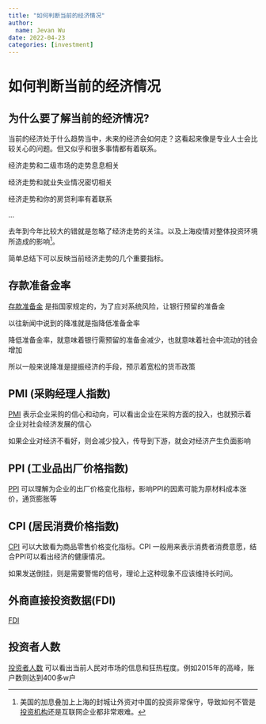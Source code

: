 ```yaml
---
title: "如何判断当前的经济情况"
author:
  name: Jevan Wu
date: 2022-04-23
categories: [investment]
---
```


# 如何判断当前的经济情况

## 为什么要了解当前的经济情况?

当前的经济处于什么趋势当中，未来的经济会如何走？这看起来像是专业人士会比较关心的问题。但又似乎和很多事情都有着联系。

经济走势和二级市场的走势息息相关

经济走势和就业失业情况密切相关

经济走势和你的房贷利率有着联系

...

去年到今年比较大的错就是忽略了经济走势的关注。以及上海疫情对整体投资环境所造成的影响[^influence]。

简单总结下可以反映当前经济走势的几个重要指标。

## 存款准备金率

[存款准备金](https://data.eastmoney.com/cjsj/ckzbj.html) 是指国家规定的，为了应对系统风险，让银行预留的准备金

以往新闻中说到的降准就是指降低准备金率

降低准备金率，就意味着银行需预留的准备金减少，也就意味着社会中流动的钱会增加

所以一般来说降准是提振经济的手段，预示着宽松的货币政策

## PMI (采购经理人指数)

[PMI](https://data.eastmoney.com/cjsj/pmi.html) 表示企业采购的信心和动向，可以看出企业在采购方面的投入，也就预示着企业对社会经济发展的信心

如果企业对经济不看好，则会减少投入，传导到下游，就会对经济产生负面影响

## PPI (工业品出厂价格指数)

[PPI](https://data.eastmoney.com/cjsj/ppi.html) 可以理解为企业的出厂价格变化指标，影响PPI的因素可能为原材料成本涨价，通货膨胀等

## CPI (居民消费价格指数)

[CPI](https://data.eastmoney.com/cjsj/cpi.html) 可以大致看为商品零售价格变化指标。CPI 一般用来表示消费者消费意愿，结合PPI可以看出经济的健康情况。

如果发送倒挂，则是需要警惕的信号，理论上这种现象不应该维持长时间。

## 外商直接投资数据(FDI)

[FDI](https://data.eastmoney.com/cjsj/fdi.html)

## 投资者人数
[投资者人数](https://data.eastmoney.com/cjsj/gpkhsj.html) 可以看出当前人民对市场的信息和狂热程度。例如2015年的高峰，账户数则达到400多w户


[^influence]: 美国的加息叠加上上海的封城让外资对中国的投资非常保守，导致如何不管是[投资机构](https://mp.weixin.qq.com/s/K616orucZpLy9YVCPUjTXQ)还是互联网企业都非常艰难。
